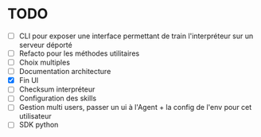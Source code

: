 # TODO

- [ ] CLI pour exposer une interface permettant de train l'interpréteur sur un serveur déporté
- [ ] Refacto pour les méthodes utilitaires
- [ ] Choix multiples
- [ ] Documentation architecture
- [x] Fin UI
- [ ] Checksum interpréteur
- [ ] Configuration des skills
- [ ] Gestion multi users, passer un ui à l'Agent + la config de l'env pour cet utilisateur
- [ ] SDK python